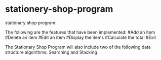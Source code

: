 # stationery-shop-program
stationary shop program

The following are the features that have been implemented:
#Add an item
#Delete an item
#Edit an item
#Display the items
#Calculate the total
#Exit

The Stationary Shop Program will also include two of the following data structure algorithms:
Searching and Stacking 


